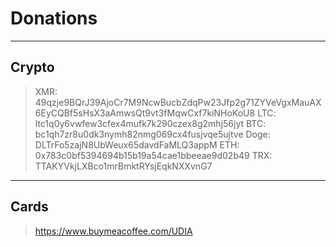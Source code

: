 # Donations
---
## Crypto
> XMR: 49qzje9BQrJ39AjoCr7M9NcwBucbZdqPw23Jfp2g71ZYVeVgxMauAX6EyCQBf5sHsX3aAmwsQt9vt3fMqwCxf7kiNHoKoU8
> LTC: ltc1q0y6vwfew3cfex4mufk7k290czex8g2mhj56jyt
> BTC: bc1qh7zr8u0dk3nymh82nmg069cx4fusjvqe5ujtve
> Doge: DLTrFo5zajN8UbWeux65davdFaMLQ3appM
> ETH: 0x783c0bf5394694b15b19a54cae1bbeeae9d02b49
> TRX: TTAKYVkjLXBco1mrBmktRYsjEqkNXXvnG7
---
## Cards
> https://www.buymeacoffee.com/UDIA
